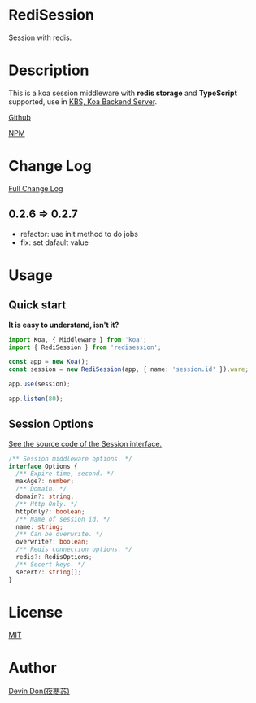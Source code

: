 # RediSession

Session with redis.

# Description

This is a koa session middleware with **redis storage** and **TypeScript** supported, use in [KBS, Koa Backend Server](https://www.npmjs.com/package/koa-backend-server).

[Github](https://github.com/DevinDon/redisession)

[NPM](https://www.npmjs.com/package/redisession)

# Change Log

[Full Change Log](https://github.com/DevinDon/redisession/blob/master/dist/CHANGELOG.md)

## 0.2.6 => 0.2.7

- refactor: use init method to do jobs
- fix: set dafault value

# Usage

## Quick start

**It is easy to understand, isn't it?**

```typescript
import Koa, { Middleware } from 'koa';
import { RediSession } from 'redisession';

const app = new Koa();
const session = new RediSession(app, { name: 'session.id' }).ware;

app.use(session);

app.listen(80);
```

## Session Options

[See the source code of the Session interface.](https://github.com/DevinDon/redisession/blob/master/src/type/index.ts)

```typescript
/** Session middleware options. */
interface Options {
  /** Expire time, second. */
  maxAge?: number;
  /** Domain. */
  domain?: string;
  /** Http Only. */
  httpOnly?: boolean;
  /** Name of session id. */
  name: string;
  /** Can be overwrite. */
  overwrite?: boolean;
  /** Redis connection options. */
  redis?: RedisOptions;
  /** Secert keys. */
  secert?: string[];
}
```

# License

[MIT](./LICENSE)

# Author

[Devin Don(夜寒苏)](mailto:DevinDon@Foxmail.com)
